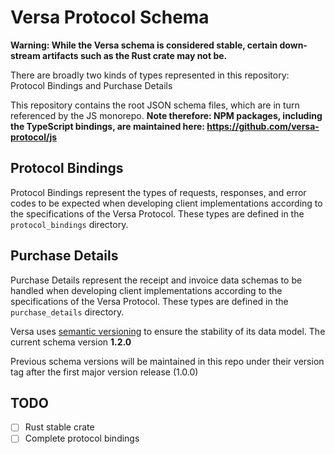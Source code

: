 # Versa Protocol Schema

**Warning: While the Versa schema is considered stable, certain down-stream artifacts such as the Rust crate may not be.**

There are broadly two kinds of types represented in this repository: Protocol Bindings and Purchase Details

This repository contains the root JSON schema files, which are in turn referenced by the JS monorepo. **Note therefore: NPM packages, including the TypeScript bindings, are maintained here: https://github.com/versa-protocol/js**

## Protocol Bindings
Protocol Bindings represent the types of requests, responses, and error codes to be expected when developing client implementations according to the specifications of the Versa Protocol. These types are defined in the `protocol_bindings` directory.

## Purchase Details
Purchase Details represent the receipt and invoice data schemas to be handled  when developing client implementations according to the specifications of the Versa Protocol. These types are defined in the `purchase_details` directory.

Versa uses [semantic versioning](https://semver.org/) to ensure the stability of its data model. The current schema version **1.2.0**

Previous schema versions will be maintained in this repo under their version tag after the first major version release (1.0.0)

## TODO

- [ ] Rust stable crate
- [ ] Complete protocol bindings

